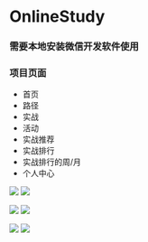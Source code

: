 # OnlineStudy

### 需要本地安装微信开发软件使用

### 项目页面

- 首页
- 路径
- 实战
- 活动
- 实战推荐
- 实战排行
- 实战排行的周/月
- 个人中心

![](https://github.com/B-duck/OnlineStudy/blob/main/images/WX20220816-133748%402x.png)
![](https://github.com/B-duck/OnlineStudy/blob/main/images/WX20220816-134810%402x.png)

![](https://github.com/B-duck/OnlineStudy/blob/main/images/QQ20220816-133952-HD.gif)
![](https://github.com/B-duck/OnlineStudy/blob/main/images/WX20220816-134753%402x.png)

![](https://github.com/B-duck/OnlineStudy/blob/main/images/WechatIMG291.png)
![](https://github.com/B-duck/OnlineStudy/blob/main/images/WX20220816-134515%402x.png)
